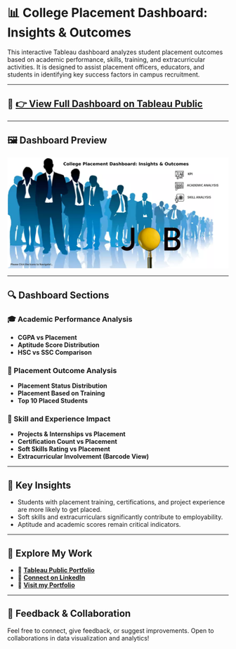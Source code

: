 # 📊 College Placement Dashboard: Insights & Outcomes

This interactive Tableau dashboard analyzes student placement outcomes based on academic performance, skills, training, and extracurricular activities. It is designed to assist placement officers, educators, and students in identifying key success factors in campus recruitment.

---

## 🔗 [👉 View Full Dashboard on Tableau Public](https://public.tableau.com/app/profile/shreemathigs/viz/UnlockingSuccessInsightsintoCollegePlacementTrends/CollegePlacementHomePage)

---

## 🖼️ Dashboard Preview

![College Placement Dashboard Preview](https://github.com/shreemathigs/College-Placement-Insights-Dashboard/blob/77aff2af80da4138a37ac72a4af76bc6b05cbca3/College%20Placement%20Home%20Page.png)

---

## 🔍 Dashboard Sections

### 🎓 Academic Performance Analysis
- **CGPA vs Placement**  
- **Aptitude Score Distribution**  
- **HSC vs SSC Comparison**  

### 💼 Placement Outcome Analysis
- **Placement Status Distribution**  
- **Placement Based on Training**  
- **Top 10 Placed Students**

### 🧠 Skill and Experience Impact
- **Projects & Internships vs Placement**  
- **Certification Count vs Placement**  
- **Soft Skills Rating vs Placement**  
- **Extracurricular Involvement (Barcode View)**

---

## 📌 Key Insights
- Students with placement training, certifications, and project experience are more likely to get placed.
- Soft skills and extracurriculars significantly contribute to employability.
- Aptitude and academic scores remain critical indicators.

---

## 🌟 Explore My Work

- 🔗 **[Tableau Public Portfolio](https://public.tableau.com/app/profile/shreemathigs)**  
- 💼 **[Connect on LinkedIn](https://www.linkedin.com/in/shreemathigs)**
- 🔗 **[Visit my Portfolio](http://datascienceportfol.io/shreemathigs)**  

---

## 🙌 Feedback & Collaboration

Feel free to connect, give feedback, or suggest improvements. Open to collaborations in data visualization and analytics!


